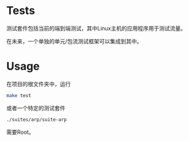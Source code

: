 # Tests

测试套件包括当前的端到端测试，其中Linux主机的应用程序用于测试流量。

在未来，一个单独的单元/包流测试框架可以集成到其中。

# Usage

在项目的根文件夹中，运行
```bash
make test
```
或者一个特定的测试套件
```bash
./suites/arp/suite-arp
```
需要Root。
